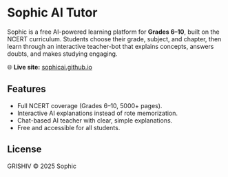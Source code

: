 # Sophic AI Tutor

Sophic is a free AI-powered learning platform for **Grades 6–10**, built on the NCERT curriculum. Students choose their grade, subject, and chapter, then learn through an interactive teacher-bot that explains concepts, answers doubts, and makes studying engaging.

🌐 **Live site:** [sophicai.github.io](https://sophicai.github.io)  

## Features
- Full NCERT coverage (Grades 6–10, 5000+ pages).
- Interactive AI explanations instead of rote memorization.
- Chat-based AI teacher with clear, simple explanations.
- Free and accessible for all students.

## License
GRISHIV © 2025 Sophic

